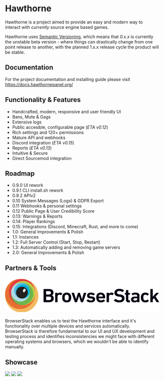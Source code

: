 # Hawthorne

Hawthorne is a project aimed to provide an easy and modern way to interact with _currently_ source engine based games.

Hawthorne uses [Semantic Versioning][1], which means that _0.x.x_ is currently the unstable beta version - where things can drastically change from one point release to another, with the planned 1.x.x release cycle the product will be stable.

## Documentation
For the project documentation and installing guide please visit https://docs.hawthornepanel.org/

## Functionality & Features
* Handcrafted, modern, responsive and user friendly UI
* Bans, Mute & Gags
* Extensive logs
* Public accesible, configurable page (_ETA v0.12_)
* Rich settings and 120+ permissions
* Mature API and webhooks
* Discord integration (_ETA v0.15_)
* Reports (_ETA v0.13_)
* Intuitive & Secure
* Direct Sourcemod integration


## Roadmap
* 0.9.0 UI rework
* 0.9.1 CLI install.sh rework
* 0.9.2 APIv2
* 0.10 System Messages (Logs) & GDPR Export
* 0.11 Webhooks & personal settings
* 0.12 Public Page & User Credibility Score
* 0.13: Warnings & Reports
* 0.14: Player Rankings
* 0.15: Integrations (Discord, Minecraft, Rust, and more to come)
* 1.0: General Improvements & Polish
* 1.1: Instances
* 1.2: Full Server Control (Start, Stop, Restart)
* 1.3: Automatically adding and removing game servers
* 2.0: General Improvements & Polish


## Partners & Tools
### [![](docs/images/browserstack.png)](https://www.browserstack.com)
BrowserStack enables us to test the Hawthorne interface and it's functionality over multiple devices and services automatically. BrowserStack is therefore fundamental to our UI and UX development and testing process and identifies inconsistencies we might face with different operating systems and browsers, which we wouldn't be able to identify manually.


## Showcase
![][image-1]
![][image-2]
![][image-3]

[1]:  https://semver.org/

[image-1]:  docs/images/1.png
[image-2]:  docs/images/7.png
[image-3]:  docs/images/5.png
